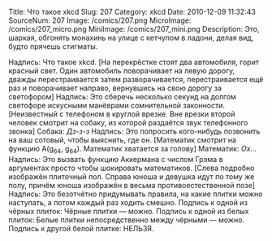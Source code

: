 Title: Что такое xkcd 
Slug: 207 
Category: xkcd 
Date: 2010-12-09 11:32:43 
SourceNum: 207 
Image: /comics/207.png 
MicroImage: /comics/207_micro.png 
MiniImage: /comics/207_mini.png 
Description: Это, шаркая, обгонять монахинь на улице с кетчупом в ладони, делая вид, будто прячешь стигматы. 

Надпись: Что такое xkcd.
[На перекрёстке стоят два автомобиля, горит красный свет. Один автомобиль поворачивает на левую дорогу, дважды перестраивается затем разворачивается, перестраивается ещё раз и поворачивает направо, вернувшись на свою дорогу за светофором]
Надпись: Это сберечь несколько секунд на долгом светофоре искусными манёврами сомнительной законности.
[Неизвестный с телефоном в круглой врезке. Вне врезки второй человек смотрит на собаку, из которой раздаётся звук телефонного звонка]
Собака: *Дз-з-з*
Надпись: Это попросить кого-нибудь позвонить на ваш сотовый, чтобы выяснить, где он.
[Математик смотрит на функцию A(g<sub>64</sub>, g<sub>64</sub>). Математик хватается за голову]
Математик: *Ох...*
Надпись: Это вызвать функцию Аккермана с числом Грэма в аргументах просто чтобы шокировать математиков.
[Слева подробно изображён плиточный пол. Справа юноша и девушка идут по тому же полу, причём юноша изображён в весьма противоестественной позе]
Надпись: Это безотчётно придумывать правила, на какие плитки можно наступать, а потом каждый раз ходить смешно.
Подпись к одной из чёрных плиток: Чёрные плитки — можно.
Подпись к одной из белых плиток: Белые плитки непосредственно между чёрными — можно.
Подпись к другой белой плитке: НЕЛЬЗЯ.